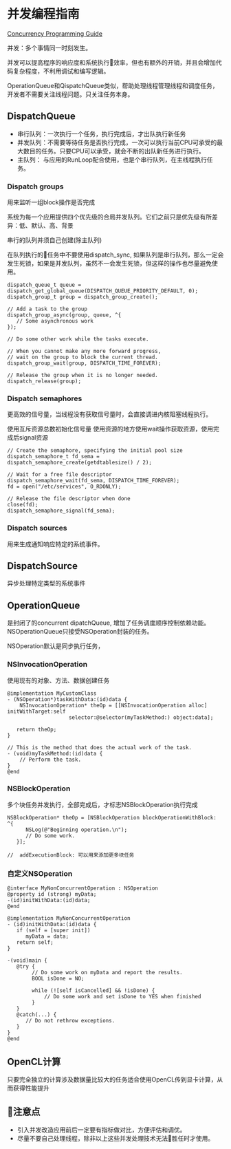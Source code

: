 # 并发编程指南

[Concurrency Programming Guide](https://developer.apple.com/library/archive/documentation/General/Conceptual/ConcurrencyProgrammingGuide/Introduction/Introduction.html#//apple_ref/doc/uid/TP40008091-CH1-SW1)

并发：多个事情同一时刻发生。

并发可以提高程序的响应度和系统执行效率，但也有额外的开销，并且会增加代码复杂程度，不利用调试和编写逻辑。

OperationQueue和QispatchQueue类似，帮助处理线程管理线程和调度任务，开发者不需要关注线程问题。只关注任务本身。

## DispatchQueue

- 串行队列：一次执行一个任务，执行完成后，才出队执行新任务
- 并发队列：不需要等待任务是否执行完成，一次可以执行当前CPU可承受的最大数目的任务。只要CPU可以承受，就会不断的出队新任务进行执行。
- 主队列： 与应用的RunLoop配合使用，也是个串行队列，在主线程执行任务。

### Dispatch groups

用来监听一组block操作是否完成

系统为每一个应用提供四个优先级的合局并发队列。它们之前只是优先级有所差异：低、默认、高、背景

串行的队列并须自己创建(除主队列)

在队列执行的任务中不要使用dispatch_sync, 如果队列是串行队列，那么一定会发生死锁，如果是并发队列，虽然不一会发生死锁，但这样的操作也尽量避免使用。

```
dispatch_queue_t queue = dispatch_get_global_queue(DISPATCH_QUEUE_PRIORITY_DEFAULT, 0);
dispatch_group_t group = dispatch_group_create();
 
// Add a task to the group
dispatch_group_async(group, queue, ^{
   // Some asynchronous work
});
 
// Do some other work while the tasks execute.
 
// When you cannot make any more forward progress,
// wait on the group to block the current thread.
dispatch_group_wait(group, DISPATCH_TIME_FOREVER);
 
// Release the group when it is no longer needed.
dispatch_release(group);
```
### Dispatch semaphores

更高效的信号量，当线程没有获取信号量时，会直接调进内核阻塞线程执行。

使用互斥资源总数初始化信号量
使用资源的地方使用wait操作获取资源，使用完成后signal资源

```
// Create the semaphore, specifying the initial pool size
dispatch_semaphore_t fd_sema = dispatch_semaphore_create(getdtablesize() / 2);
 
// Wait for a free file descriptor
dispatch_semaphore_wait(fd_sema, DISPATCH_TIME_FOREVER);
fd = open("/etc/services", O_RDONLY);
 
// Release the file descriptor when done
close(fd);
dispatch_semaphore_signal(fd_sema);
```

### Dispatch sources

用来生成通知响应特定的系统事件。

## DispatchSource

异步处理特定类型的系统事件

## OperationQueue

是封闭了的concurrent dipatchQueue, 增加了任务调度顺序控制依赖功能。NSOperationQueue只接受NSOperation封装的任务。

NSOperation默认是同步执行任务，

### NSInvocationOperation

使用现有的对象、方法、数据创建任务

```
@implementation MyCustomClass
- (NSOperation*)taskWithData:(id)data {
    NSInvocationOperation* theOp = [[NSInvocationOperation alloc] initWithTarget:self
                    selector:@selector(myTaskMethod:) object:data];
 
   return theOp;
}
 
// This is the method that does the actual work of the task.
- (void)myTaskMethod:(id)data {
    // Perform the task.
}
@end
```

### NSBlockOperation

多个块任务并发执行，全部完成后，才标志NSBlockOperation执行完成

```
NSBlockOperation* theOp = [NSBlockOperation blockOperationWithBlock: ^{
      NSLog(@"Beginning operation.\n");
      // Do some work.
   }];

//  addExecutionBlock: 可以用来添加更多块任务
```

### 自定义NSOperation

```
@interface MyNonConcurrentOperation : NSOperation
@property id (strong) myData;
-(id)initWithData:(id)data;
@end
 
@implementation MyNonConcurrentOperation
- (id)initWithData:(id)data {
   if (self = [super init])
      myData = data;
   return self;
}
 
-(void)main {
   @try {
        // Do some work on myData and report the results.
        BOOL isDone = NO;
 
        while (![self isCancelled] && !isDone) {
            // Do some work and set isDone to YES when finished
        }
   }
   @catch(...) {
      // Do not rethrow exceptions.
   }
}
@end
```

## OpenCL计算

只要完全独立的计算涉及数据量比较大的任务适合使用OpenCL传到显卡计算，从而获得性能提升

## 注意点

- 引入并发改造应用前后一定要有指标做对比，方便评估和调优。
- 尽量不要自己处理线程，除非以上这些并发处理技术无法胜任时才使用。